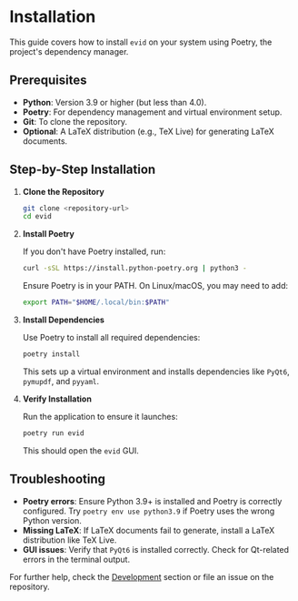 # Installation

This guide covers how to install `evid` on your system using Poetry, the project's dependency manager.

## Prerequisites

- **Python**: Version 3.9 or higher (but less than 4.0).
- **Poetry**: For dependency management and virtual environment setup.
- **Git**: To clone the repository.
- **Optional**: A LaTeX distribution (e.g., TeX Live) for generating LaTeX documents.

## Step-by-Step Installation

1. **Clone the Repository**

   ```bash
   git clone <repository-url>
   cd evid
   ```

2. **Install Poetry**

   If you don't have Poetry installed, run:

   ```bash
   curl -sSL https://install.python-poetry.org | python3 -
   ```

   Ensure Poetry is in your PATH. On Linux/macOS, you may need to add:

   ```bash
   export PATH="$HOME/.local/bin:$PATH"
   ```

3. **Install Dependencies**

   Use Poetry to install all required dependencies:

   ```bash
   poetry install
   ```

   This sets up a virtual environment and installs dependencies like `PyQt6`, `pymupdf`, and `pyyaml`.

4. **Verify Installation**

   Run the application to ensure it launches:

   ```bash
   poetry run evid
   ```

   This should open the `evid` GUI.

## Troubleshooting

- **Poetry errors**: Ensure Python 3.9+ is installed and Poetry is correctly configured. Try `poetry env use python3.9` if Poetry uses the wrong Python version.
- **Missing LaTeX**: If LaTeX documents fail to generate, install a LaTeX distribution like TeX Live.
- **GUI issues**: Verify that `PyQt6` is installed correctly. Check for Qt-related errors in the terminal output.

For further help, check the [Development](development.md) section or file an issue on the repository.

